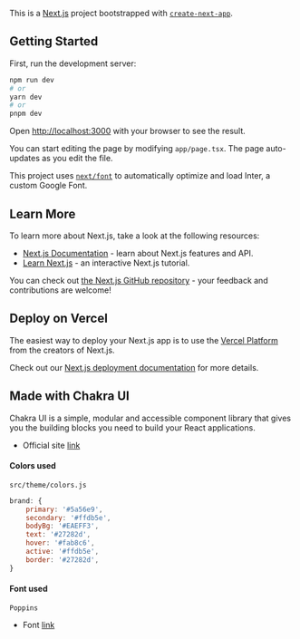 This is a [Next.js](https://nextjs.org/) project bootstrapped with [`create-next-app`](https://github.com/vercel/next.js/tree/canary/packages/create-next-app).

## Getting Started

First, run the development server:

```bash
npm run dev
# or
yarn dev
# or
pnpm dev
```

Open [http://localhost:3000](http://localhost:3000) with your browser to see the result.

You can start editing the page by modifying `app/page.tsx`. The page auto-updates as you edit the file.

This project uses [`next/font`](https://nextjs.org/docs/basic-features/font-optimization) to automatically optimize and load Inter, a custom Google Font.

## Learn More

To learn more about Next.js, take a look at the following resources:

- [Next.js Documentation](https://nextjs.org/docs) - learn about Next.js features and API.
- [Learn Next.js](https://nextjs.org/learn) - an interactive Next.js tutorial.

You can check out [the Next.js GitHub repository](https://github.com/vercel/next.js/) - your feedback and contributions are welcome!

## Deploy on Vercel

The easiest way to deploy your Next.js app is to use the [Vercel Platform](https://vercel.com/new?utm_medium=default-template&filter=next.js&utm_source=create-next-app&utm_campaign=create-next-app-readme) from the creators of Next.js.

Check out our [Next.js deployment documentation](https://nextjs.org/docs/deployment) for more details.

## Made with Chakra UI

Chakra UI is a simple, modular and accessible component library that gives you the building blocks you need to build your React applications.

- Official site [link](https://chakra-ui.com/)

#### Colors used

`src/theme/colors.js`

```js
brand: {
    primary: '#5a56e9',
    secondary: '#ffdb5e',
    bodyBg: '#EAEFF3',
    text: '#27282d',
    hover: '#fab8c6',
    active: '#ffdb5e',
    border: '#27282d',
}
```

#### Font used

`Poppins`

- Font [link](https://fonts.google.com/specimen/Poppins)